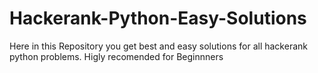# Hackerank-Python-Easy-Solutions
Here in this Repository you get best and easy solutions for all hackerank python problems.
Higly recomended for Beginnners
